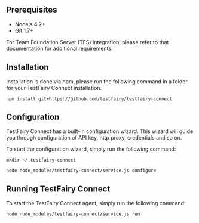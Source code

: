 
## Prerequisites

- Nodejs 4.2+
- Git 1.7+

For Team Foundation Server (TFS) integration, please refer to that documentation for additional requirements. 

## Installation

Installation is done via npm, please run the following command in a folder for your TestFairy Connect installation.

```
npm install git+https://github.com/testfairy/testfairy-connect
```

## Configuration

TestFairy Connect has a built-in configuration wizard. This wizard will guide you through configuration of API key, http proxy, credentials and so on.

To start the configuration wizard, simply run the following command:

 ```
 mkdir ~/.testfairy-connect
 ```
 ```
 node node_modules/testfairy-connect/service.js configure
 ```

## Running TestFairy Connect

To start the TestFairy Connect agent, simply run the following command:

 ```
 node node_modules/testfairy-connect/service.js run
 ```
   

